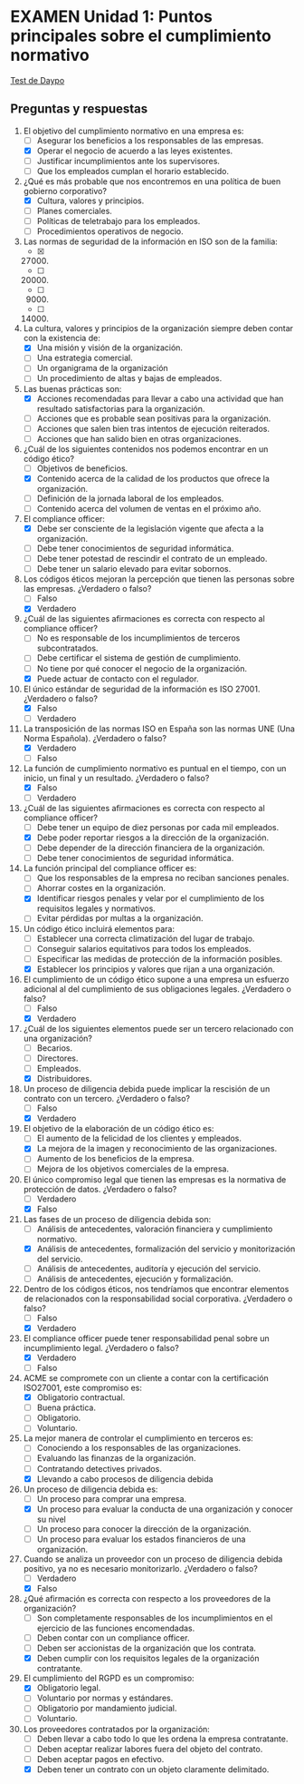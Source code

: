 # EXAMEN Unidad 1: Puntos principales sobre el cumplimiento normativo

[Test de Daypo](https://www.daypo.com/nc-01.html)

## Preguntas y respuestas

1. El objetivo del cumplimiento normativo en una empresa es:
	- [ ] Asegurar los beneficios a los responsables de las empresas.
	- [x] Operar el negocio de acuerdo a las leyes existentes.
	- [ ] Justificar incumplimientos ante los supervisores.
	- [ ] Que los empleados cumplan el horario establecido.

2. ¿Qué es más probable que nos encontremos en una política de buen gobierno corporativo?
	- [x] Cultura, valores y principios.
	- [ ] Planes comerciales.
	- [ ] Políticas de teletrabajo para los empleados.
	- [ ] Procedimientos operativos de negocio.

3. Las normas de seguridad de la información en ISO son de la familia:
	- [x] 27000.
	- [ ] 20000.
	- [ ] 9000.
	- [ ] 14000.

4. La cultura, valores y principios de la organización siempre deben contar con la existencia de:
	- [x] Una misión y visión de la organización.
	- [ ] Una estrategia comercial.
	- [ ] Un organigrama de la organización
	- [ ] Un procedimiento de altas y bajas de empleados.

5. Las buenas prácticas son:
	- [x] Acciones recomendadas para llevar a cabo una actividad que han resultado satisfactorias para la organización.
	- [ ] Acciones que es probable sean positivas para la organización.
	- [ ] Acciones que salen bien tras intentos de ejecución reiterados.
	- [ ] Acciones que han salido bien en otras organizaciones.

6. ¿Cuál de los siguientes contenidos nos podemos encontrar en un código ético?
	- [ ] Objetivos de beneficios.
	- [x] Contenido acerca de la calidad de los productos que ofrece la organización.
	- [ ] Definición de la jornada laboral de los empleados.
	- [ ] Contenido acerca del volumen de ventas en el próximo año.

7. El compliance officer:
	- [x] Debe ser consciente de la legislación vigente que afecta a la organización.
	- [ ] Debe tener conocimientos de seguridad informática.
	- [ ] Debe tener potestad de rescindir el contrato de un empleado.
	- [ ] Debe tener un salario elevado para evitar sobornos.

8. Los códigos éticos mejoran la percepción que tienen las personas sobre las empresas. ¿Verdadero o falso?
	- [ ] Falso
	- [x] Verdadero

9. ¿Cuál de las siguientes afirmaciones es correcta con respecto al compliance officer?
	- [ ] No es responsable de los incumplimientos de terceros subcontratados.
	- [ ] Debe certificar el sistema de gestión de cumplimiento.
	- [ ] No tiene por qué conocer el negocio de la organización.
	- [x] Puede actuar de contacto con el regulador.

10. El único estándar de seguridad de la información es ISO 27001. ¿Verdadero o falso?
	- [x] Falso
	- [ ] Verdadero

11. La transposición de las normas ISO en España son las normas UNE (Una Norma Española). ¿Verdadero o falso?
	- [x] Verdadero
	- [ ] Falso

12. La función de cumplimiento normativo es puntual en el tiempo, con un inicio, un final y un resultado. ¿Verdadero o falso?
	- [x] Falso
	- [ ] Verdadero

13. ¿Cuál de las siguientes afirmaciones es correcta con respecto al compliance officer?
	- [ ] Debe tener un equipo de diez personas por cada mil empleados.
	- [x] Debe poder reportar riesgos a la dirección de la organización.
	- [ ] Debe depender de la dirección financiera de la organización.
	- [ ] Debe tener conocimientos de seguridad informática.

14. La función principal del compliance officer es:
	- [ ] Que los responsables de la empresa no reciban sanciones penales.
	- [ ] Ahorrar costes en la organización.
	- [x] Identificar riesgos penales y velar por el cumplimiento de los requisitos legales y normativos.
	- [ ] Evitar pérdidas por multas a la organización.

15. Un código ético incluirá elementos para:
	- [ ] Establecer una correcta climatización del lugar de trabajo.
	- [ ] Conseguir salarios equitativos para todos los empleados.
	- [ ] Especificar las medidas de protección de la información posibles.
	- [x] Establecer los principios y valores que rijan a una organización.

16. El cumplimiento de un código ético supone a una empresa un esfuerzo adicional al del cumplimiento de sus obligaciones legales. ¿Verdadero o falso?
	- [ ] Falso
	- [x] Verdadero

17. ¿Cuál de los siguientes elementos puede ser un tercero relacionado con una organización?
	- [ ] Becarios.
	- [ ] Directores.
	- [ ] Empleados.
	- [x] Distribuidores.

18. Un proceso de diligencia debida puede implicar la rescisión de un contrato con un tercero. ¿Verdadero o falso?
	- [ ] Falso
	- [x] Verdadero

19. El objetivo de la elaboración de un código ético es:
	- [ ] El aumento de la felicidad de los clientes y empleados.
	- [x] La mejora de la imagen y reconocimiento de las organizaciones.
	- [ ] Aumento de los beneficios de la empresa.
	- [ ] Mejora de los objetivos comerciales de la empresa.

20. El único compromiso legal que tienen las empresas es la normativa de protección de datos. ¿Verdadero o falso?
	- [ ] Verdadero
	- [x] Falso

21. Las fases de un proceso de diligencia debida son:
	- [ ] Análisis de antecedentes, valoración financiera y cumplimiento normativo.
	- [x] Análisis de antecedentes, formalización del servicio y monitorización del servicio.
	- [ ] Análisis de antecedentes, auditoría y ejecución del servicio.
	- [ ] Análisis de antecedentes, ejecución y formalización.

22. Dentro de los códigos éticos, nos tendríamos que encontrar elementos de relacionados con la responsabilidad social corporativa. ¿Verdadero o falso?
	- [ ] Falso
	- [x] Verdadero

23. El compliance officer puede tener responsabilidad penal sobre un incumplimiento legal. ¿Verdadero o falso?
	- [x] Verdadero
	- [ ] Falso

24. ACME se compromete con un cliente a contar con la certificación ISO27001, este compromiso es:
	- [x] Obligatorio contractual.
	- [ ] Buena práctica.
	- [ ] Obligatorio.
	- [ ] Voluntario.

25. La mejor manera de controlar el cumplimiento en terceros es:
	- [ ] Conociendo a los responsables de las organizaciones.
	- [ ] Evaluando las finanzas de la organización.
	- [ ] Contratando detectives privados.
	- [x] Llevando a cabo procesos de diligencia debida

26. Un proceso de diligencia debida es:
	- [ ] Un proceso para comprar una empresa.
	- [x] Un proceso para evaluar la conducta de una organización y conocer su nivel
	- [ ] Un proceso para conocer la dirección de la organización.
	- [ ] Un proceso para evaluar los estados financieros de una organización.

27. Cuando se analiza un proveedor con un proceso de diligencia debida positivo, ya no es necesario monitorizarlo. ¿Verdadero o falso?
	- [ ] Verdadero
	- [x] Falso

28. ¿Qué afirmación es correcta con respecto a los proveedores de la organización?
	- [ ] Son completamente responsables de los incumplimientos en el ejercicio de las funciones encomendadas.
	- [ ] Deben contar con un compliance officer.
	- [ ] Deben ser accionistas de la organización que los contrata.
	- [x] Deben cumplir con los requisitos legales de la organización contratante.

29. El cumplimiento del RGPD es un compromiso:
	- [x] Obligatorio legal.
	- [ ] Voluntario por normas y estándares.
	- [ ] Obligatorio por mandamiento judicial.
	- [ ] Voluntario.

30. Los proveedores contratados por la organización:
	- [ ] Deben llevar a cabo todo lo que les ordena la empresa contratante.
	- [ ] Deben aceptar realizar labores fuera del objeto del contrato.
	- [ ] Deben aceptar pagos en efectivo.
	- [x] Deben tener un contrato con un objeto claramente delimitado.
